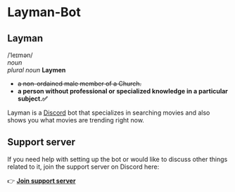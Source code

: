 # Layman-Bot
## Layman
/ˈleɪmən/<br/>
_noun_<br/>
_plural noun_ __Laymen__<br/>
* ~~a non-ordained male member of a Church.~~
* __a person without professional or specialized knowledge in a particular subject.✅__

Layman is a [Discord](https://discord.com) bot that specializes in searching movies and also shows you what movies are trending right now.

## Support server
If you need help with setting up the bot or would like to discuss other things related to it, join the support server on Discord here:

👉 **[Join support server](https://discord.gg/KqGUtNwQE4)**
